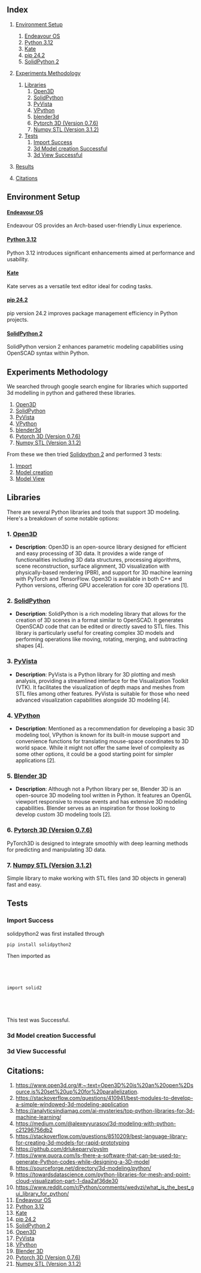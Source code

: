 <a id="index"></a>




## Index
1. [Environment Setup](#env)
    1. [Endeavour OS](#endeavour)
    2. [Python 3.12](#py3.12)
    3. [Kate](#kate)
    4. [pip 24.2](#pip2.42)
    5. [SolidPython 2](#solid2)

2. [Experiments Methodology](#methodology)
    1. [Libraries](#lib)
        1. [Open3D](#open3d)
        2. [SolidPython](#solid_python)
        3. [PyVista](#pyvista)
        4. [VPython](#vpython)
        5. [blender3d](#blender3d)
        6. [Pytorch 3D (Version 0.7.6)](pytorch3d)
        7. [Numpy STL (Version 3.1.2)](numpy-stl)
    2. [Tests](#tests)
        1. [Import Success](#import)
        2. [3d Model creation Successful](#create)
        3. [3d View Successful](#view)
3. [Results](#results)
4. [Citations](#citations)


<a id="env"></a>




## Environment Setup




<a id="endeavour"></a>




#### [Endeavour OS](https://endeavouros.com/news/our-fifth-anniversary-the-return-of-arm-and-the-endeavour-release-with-plasma-6-1-is-here/)




Endeavour OS provides an Arch-based user-friendly Linux experience.




<a id="py3.12"></a>




#### [Python 3.12](https://www.python.org/downloads/release/python-3120/)




Python 3.12 introduces significant enhancements aimed at performance and usability.




<a id="kate"></a>




#### [Kate](https://kate-editor.org/get-it/)




 Kate serves as a versatile text editor ideal for coding tasks.




 <a id="pip2.42"></a>




#### [pip 24.2](https://pypi.org/project/pip/24.2/)




 pip version 24.2 improves package management efficiency in Python projects.




 <a id="solid2"></a>




#### [SolidPython 2](https://pypi.org/project/solidpython2/2.1.0/)




SolidPython version 2 enhances parametric modeling capabilities using OpenSCAD syntax within Python.






<a id="methodology"></a>




##  Experiments Methodology




We searched through google search engine for libraries which supported 3d modelling in python and gathered these libraries.

1. [Open3D](#open3d)
2. [SolidPython](#solid_python)
3. [PyVista](#pyvista)
4. [VPython](#vpython)
5. [blender3d](#blender3d)
6. [Pytorch 3D (Version 0.7.6)](pytorch3d)
7. [Numpy STL (Version 3.1.2)](numpy-stl)

From these we then tried [Solidpython 2](#solid2) and performed 3 tests:

1. [Import](#import)
2. [Model creation](#create)
3. [Model View](#view)



<a id="lib"></a>




## Libraries





There are several Python libraries and tools that support 3D modeling. Here's a breakdown of some notable options:





<a id="open3d"></a>





### 1. **[Open3D](https://pypi.org/project/open3d/0.18.0/)**





- **Description**: Open3D is an open-source library designed for efficient and easy processing of 3D data. It provides a wide range of functionalities including 3D data structures, processing algorithms, scene reconstruction, surface alignment, 3D visualization with physically-based rendering (PBR), and support for 3D machine learning with PyTorch and TensorFlow. Open3D is available in both C++ and Python versions, offering GPU acceleration for core 3D operations [1].





<a id="solid_python"></a>





### 2. **[SolidPython](https://pypi.org/project/solidpython2/2.1.0/)**





- **Description**: SolidPython is a rich modeling library that allows for the creation of 3D scenes in a format similar to OpenSCAD. It generates OpenSCAD code that can be edited or directly saved to STL files. This library is particularly useful for creating complex 3D models and performing operations like moving, rotating, merging, and subtracting shapes [4].





<a id="pyvista"></a>




### 3. **[PyVista](https://pypi.org/project/pyvista/0.44.1/)**





- **Description**: PyVista is a Python library for 3D plotting and mesh analysis, providing a streamlined interface for the Visualization Toolkit (VTK). It facilitates the visualization of depth maps and meshes from STL files among other features. PyVista is suitable for those who need advanced visualization capabilities alongside 3D modeling [4].






<a id="vpython"></a>





### 4. **[VPython](https://pypi.org/project/vpython/7.6.5/)**





- **Description**: Mentioned as a recommendation for developing a basic 3D modeling tool, VPython is known for its built-in mouse support and convenience functions for translating mouse-space coordinates to 3D world space. While it might not offer the same level of complexity as some other options, it could be a good starting point for simpler applications [2].






<a id="blender3d"></a>





### 5. **[Blender 3D](https://www.blender.org/)**





- **Description**: Although not a Python library per se, Blender 3D is an open-source 3D modeling tool written in Python. It features an OpenGL viewport responsive to mouse events and has extensive 3D modeling capabilities. Blender serves as an inspiration for those looking to develop custom 3D modeling tools [2].






<a id="pytorch3d"></a>




### 6. [Pytorch 3D (Version 0.7.6)](https://pypi.org/project/pipablepytorch3d/0.7.6/)




PyTorch3D is designed to integrate smoothly with deep learning methods for predicting and manipulating 3D data.




<a id="numpy-stl"></a>




### 7. [Numpy STL (Version 3.1.2)](https://pypi.org/project/numpy-stl/3.1.2/)





Simple library to make working with STL files (and 3D objects in general) fast and easy.





<a id="tests"></a>




## Tests




<a id="import"></a>





### Import Success





solidpython2 was first installed through





``` pip install solidpython2 ```





Then imported as




```




import solid2





```




This test was Successful.





<a id="create"></a>





### 3d Model creation Successful




<a id="view"></a>





### 3d View Successful





<a id="citations"></a>






## Citations:





1. https://www.open3d.org/#:~:text=Open3D%20is%20an%20open%2Dsource,is%20set%20up%20for%20parallelization.
2. https://stackoverflow.com/questions/410941/best-modules-to-develop-a-simple-windowed-3d-modeling-application
3. https://analyticsindiamag.com/ai-mysteries/top-python-libraries-for-3d-machine-learning/
4. https://medium.com/@alexeyyurasov/3d-modeling-with-python-c21296756db2
5. https://stackoverflow.com/questions/8510209/best-language-library-for-creating-3d-models-for-rapid-prototyping
6. https://github.com/drlukeparry/pyslm
7. https://www.quora.com/Is-there-a-software-that-can-be-used-to-generate-Python-codes-while-designing-a-3D-model
8. https://sourceforge.net/directory/3d-modeling/python/
9. https://towardsdatascience.com/python-libraries-for-mesh-and-point-cloud-visualization-part-1-daa2af36de30
10. https://www.reddit.com/r/Python/comments/wedvzi/what_is_the_best_gui_library_for_python/
11. [Endeavour OS](https://endeavouros.com/news/our-fifth-anniversary-the-return-of-arm-and-the-endeavour-release-with-plasma-6-1-is-here/)
12. [Python 3.12](https://www.python.org/downloads/release/python-3120/)
13. [Kate](https://kate-editor.org/get-it/)
14. [pip 24.2](https://pypi.org/project/pip/24.2/)
15. [SolidPython 2](https://pypi.org/project/solidpython2/2.1.0/)
16. [Open3D](https://pypi.org/project/open3d/0.18.0/)
18. [PyVista](https://pypi.org/project/pyvista/0.44.1/)
19. [VPython](https://pypi.org/project/vpython/7.6.5/)
20. [Blender 3D](https://www.blender.org/)
21. [Pytorch 3D (Version 0.7.6)](https://pypi.org/project/pipablepytorch3d/0.7.6/)
22. [Numpy STL (Version 3.1.2)](https://pypi.org/project/numpy-stl/3.1.2/)
